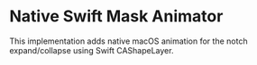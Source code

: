 # Native Swift Mask Animator

This implementation adds native macOS animation for the notch expand/collapse using Swift CAShapeLayer.
